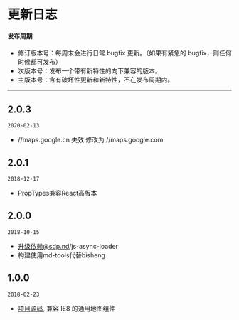 # 更新日志

#### 发布周期

* 修订版本号：每周末会进行日常 bugfix 更新。（如果有紧急的 bugfix，则任何时候都可发布）
* 次版本号：发布一个带有新特性的向下兼容的版本。
* 主版本号：含有破坏性更新和新特性，不在发布周期内。

---
## 2.0.3

`2020-02-13`

* //maps.google.cn 失效 修改为 //maps.google.com

## 2.0.1

`2018-12-17`

* PropTypes兼容React高版本

## 2.0.0

`2018-10-15`

* 升级依赖@sdp.nd/js-async-loader
* 构建使用md-tools代替bisheng

## 1.0.0

`2018-02-23`

* [项目源码](http://git.sdp.nd/component-h5/nd-react-map), 兼容 IE8 的通用地图组件
